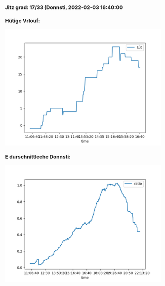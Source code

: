 ### Jitz grad: 17/33 (Donnsti, 2022-02-03 16:40:00

### Hütige Vrlouf:
![Graph](Today.png)

### E durschnittleche Donnsti:
![Graph](Donnsti.png)